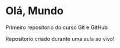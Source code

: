 # Olá, Mundo
 Primeiro repositorio do curso Git e GitHub

Repositorio criado durante uma aula ao vivo!